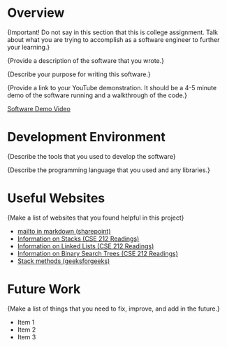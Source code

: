 # Overview

{Important! Do not say in this section that this is college assignment. Talk about what you are trying to accomplish as
a software engineer to further your learning.}

{Provide a description of the software that you wrote.}

{Describe your purpose for writing this software.}

{Provide a link to your YouTube demonstration. It should be a 4-5 minute demo of the software running and a walkthrough
of the code.}

[Software Demo Video](http://youtube.link.goes.here)

# Development Environment

{Describe the tools that you used to develop the software}

{Describe the programming language that you used and any libraries.}

# Useful Websites

{Make a list of websites that you found helpful in this project}

- [mailto in markdown (sharepoint)](https://sharepoint.stackexchange.com/questions/279072/adding-mailto-in-markdown-element-on-sharepoint-site)
- [Information on Stacks (CSE 212 Readings)](https://byui-cse.github.io/cse212-csharp/lesson03/prepare)
- [Information on Linked Lists (CSE 212 Readings)](https://byui-cse.github.io/cse212-csharp/lesson07/prepare)
- [Information on Binary Search Trees (CSE 212 Readings)](https://byui-cse.github.io/cse212-csharp/lesson09/prepare)
- [Stack methods (geeksforgeeks)](https://www.geeksforgeeks.org/c-sharp-stack-class/)

# Future Work

{Make a list of things that you need to fix, improve, and add in the future.}

- Item 1
- Item 2
- Item 3